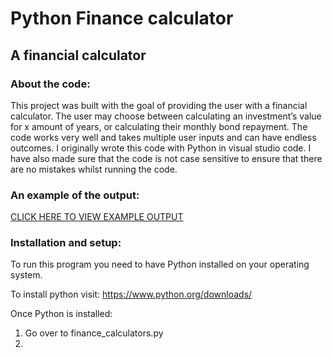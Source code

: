 # Python Finance calculator
## A financial calculator
### About the code:
This project was built with the goal of providing the user with a financial calculator.
The user may choose between calculating an investment’s value for x amount of years, or calculating their monthly bond repayment.
The code works very well and takes multiple user inputs and can have endless outcomes. I originally wrote this code with Python in visual studio code.
I have also made sure that the code is not case sensitive to ensure that there are no mistakes whilst running the code.

### An example of the output:
[CLICK HERE TO VIEW EXAMPLE OUTPUT](financial_calculatorscreenshot.png)

### Installation and setup:
To run this program you need to have Python installed on your operating system.

To install python visit: https://www.python.org/downloads/

Once Python is installed:
1. Go over to finance_calculators.py
2.
